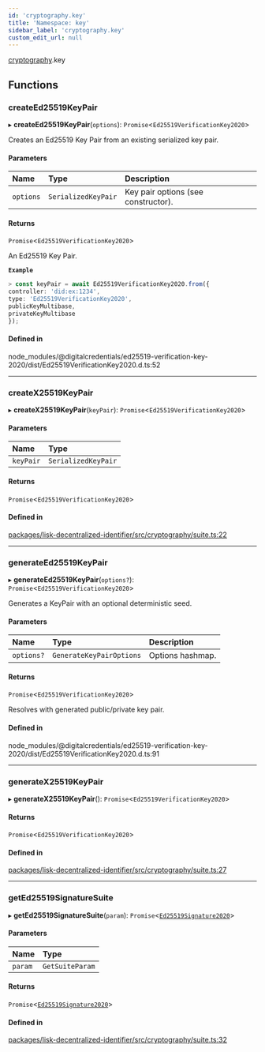 ```yaml
---
id: 'cryptography.key'
title: 'Namespace: key'
sidebar_label: 'cryptography.key'
custom_edit_url: null
---
```


[cryptography](cryptography.md).key

## Functions

### createEd25519KeyPair

▸ **createEd25519KeyPair**(`options`): `Promise`<`Ed25519VerificationKey2020`\>

Creates an Ed25519 Key Pair from an existing serialized key pair.

#### Parameters

| Name      | Type                | Description                         |
| :-------- | :------------------ | :---------------------------------- |
| `options` | `SerializedKeyPair` | Key pair options (see constructor). |

#### Returns

`Promise`<`Ed25519VerificationKey2020`\>

An Ed25519 Key Pair.

**`Example`**

```ts
> const keyPair = await Ed25519VerificationKey2020.from({
controller: 'did:ex:1234',
type: 'Ed25519VerificationKey2020',
publicKeyMultibase,
privateKeyMultibase
});
```

#### Defined in

node_modules/@digitalcredentials/ed25519-verification-key-2020/dist/Ed25519VerificationKey2020.d.ts:52

---

### createX25519KeyPair

▸ **createX25519KeyPair**(`keyPair`): `Promise`<`Ed25519VerificationKey2020`\>

#### Parameters

| Name      | Type                |
| :-------- | :------------------ |
| `keyPair` | `SerializedKeyPair` |

#### Returns

`Promise`<`Ed25519VerificationKey2020`\>

#### Defined in

[packages/lisk-decentralized-identifier/src/cryptography/suite.ts:22](https://github.com/aldhosutra/lisk-did/blob/dbe4f6c/packages/lisk-decentralized-identifier/src/cryptography/suite.ts#L22)

---

### generateEd25519KeyPair

▸ **generateEd25519KeyPair**(`options?`): `Promise`<`Ed25519VerificationKey2020`\>

Generates a KeyPair with an optional deterministic seed.

#### Parameters

| Name       | Type                     | Description      |
| :--------- | :----------------------- | :--------------- |
| `options?` | `GenerateKeyPairOptions` | Options hashmap. |

#### Returns

`Promise`<`Ed25519VerificationKey2020`\>

Resolves with generated
public/private key pair.

#### Defined in

node_modules/@digitalcredentials/ed25519-verification-key-2020/dist/Ed25519VerificationKey2020.d.ts:91

---

### generateX25519KeyPair

▸ **generateX25519KeyPair**(): `Promise`<`Ed25519VerificationKey2020`\>

#### Returns

`Promise`<`Ed25519VerificationKey2020`\>

#### Defined in

[packages/lisk-decentralized-identifier/src/cryptography/suite.ts:27](https://github.com/aldhosutra/lisk-did/blob/dbe4f6c/packages/lisk-decentralized-identifier/src/cryptography/suite.ts#L27)

---

### getEd25519SignatureSuite

▸ **getEd25519SignatureSuite**(`param`): `Promise`<[`Ed25519Signature2020`](../interfaces/Ed25519Signature2020.md)\>

#### Parameters

| Name    | Type            |
| :------ | :-------------- |
| `param` | `GetSuiteParam` |

#### Returns

`Promise`<[`Ed25519Signature2020`](../interfaces/Ed25519Signature2020.md)\>

#### Defined in

[packages/lisk-decentralized-identifier/src/cryptography/suite.ts:32](https://github.com/aldhosutra/lisk-did/blob/dbe4f6c/packages/lisk-decentralized-identifier/src/cryptography/suite.ts#L32)
